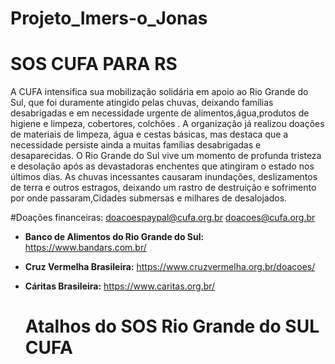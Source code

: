 # Projeto_Imers-o_Jonas
# SOS CUFA PARA RS

A CUFA intensifica sua mobilização solidária em apoio ao Rio Grande do Sul, que foi duramente atingido pelas chuvas, deixando famílias 
desabrigadas e em necessidade urgente de alimentos,água,produtos de higiene e limpeza, cobertores, colchões . 
A organização já realizou doações de materiais de limpeza, água e cestas básicas, mas destaca que a necessidade persiste ainda a muitas famílias 
desabrigadas e desaparecidas. O Rio Grande do Sul vive um momento de profunda tristeza e desolação após as devastadoras enchentes que atingiram o estado nos últimos dias. As chuvas incessantes causaram inundações, deslizamentos de terra e outros estragos, deixando um rastro de destruição e sofrimento por onde passaram,Cidades submersas e milhares de desalojados.

#Doações financeiras:
doacoespaypal@cufa.org.br
doacoes@cufa.org.br
* **Banco de Alimentos do Rio Grande do Sul:** https://www.bandars.com.br/
* **Cruz Vermelha Brasileira:** https://www.cruzvermelha.org.br/doacoes/
* **Cáritas Brasileira:** https://www.caritas.org.br/

    # Atalhos do SOS Rio Grande do SUL CUFA


